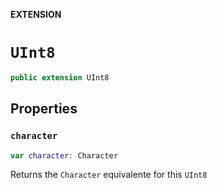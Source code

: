 **EXTENSION**

# `UInt8`
```swift
public extension UInt8
```

## Properties
### `character`

```swift
var character: Character
```

Returns the `Character` equivalente for this `UInt8`
